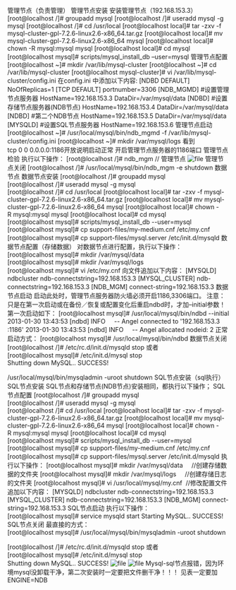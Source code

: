 管理节点（负责管理）
管理节点安装
安装管理节点（192.168.153.3）
[root@localhost /]# groupadd mysql
[root@localhost /]#  useradd mysql -g mysql
[root@localhost /]# cd /usr/local
[root@localhost local]# tar -zxv -f mysql-cluster-gpl-7.2.6-linux2.6-x86_64.tar.gz
[root@localhost local]# mv mysql-cluster-gpl-7.2.6-linux2.6-x86_64 mysql
[root@localhost local]# chown -R mysql:mysql mysql
[root@localhost local]# cd mysql
[root@localhost mysql]# scripts/mysql_install_db –user=mysql
管理节点配置
[root@localhost ~]#  mkdir /var/lib/mysql-cluster
[root@localhost ~]# cd /var/lib/mysql-cluster
[root@localhost mysql-cluster]# vi  /var/lib/mysql-cluster/config.ini
在config.ini 中添加以下内容:
[NDBD DEFAULT]
NoOfReplicas=1
[TCP DEFAULT]
portnumber=3306 
[NDB_MGMD]
#设置管理节点服务器
HostName=192.168.153.3
DataDir=/var/mysql/data
[NDBD]
#设置存储节点服务器(NDB节点)
HostName=192.168.153.4
DataDir=/var/mysql/data
[NDBD]
#第二个NDB节点
HostName=192.168.153.5
DataDir=/var/mysql/data
[MYSQLD]
#设置SQL节点服务器 
HostName=192.168.153.6
管理节点启动
[root@localhost ~]# /usr/local/mysql/bin/ndb_mgmd -f /var/lib/mysql-cluster/config.ini
[root@localhost ~]# mkdir /var/mysql/logs
看到tcp 0 0 0.0.0.0:1186开放说明启动正常
开启管理节点服务器的1186端口
管理节点检验
执行以下操作：
[root@localhost /]# ndb_mgm     // 管理节点 
![file](/upload/2020/7/image-159711656872420200811112928594.png)
管理节点关闭
[root@localhost /]# /usr/local/mysql/bin/ndb_mgm -e shutdown
数据节点
数据节点安装
[root@localhost /]# groupadd mysql
[root@localhost /]# useradd mysql -g mysql
[root@localhost /]# cd /usr/local
[root@localhost local]# tar -zxv -f mysql-cluster-gpl-7.2.6-linux2.6-x86_64.tar.gz
[root@localhost local]# mv mysql-cluster-gpl-7.2.6-linux2.6-x86_64 mysql
[root@localhost local]# chown -R mysql:mysql mysql
[root@localhost local]# cd mysql
[root@localhost mysql]# scripts/mysql_install_db --user=mysql
[root@localhost mysql]# cp support-files/my-medium.cnf /etc/my.cnf
[root@localhost mysql]# cp support-files/mysql.server /etc/init.d/mysqld
数据节点配置（存储数据）
对数据节点进行配置，执行以下操作：
[root@localhost mysql]# mkdir /var/mysql/data
[root@localhost mysql]# mkdir /var/mysql/logs
[root@localhost mysql]# vi /etc/my.cnf
向文件追加以下内容：
[MYSQLD]
ndbcluster
ndb-connectstring=192.168.153.3
[MYSQL_CLUSTER]
ndb-connectstring=192.168.153.3
[NDB_MGM]
connect-string=192.168.153.3
数据节点启动
启动此处时，管理节点服务器防火墙必须开启1186,3306端口。
注意：只是在第一次启动或在备份／恢复或配置变化后重启ndbd时，才加–initial参数！
第一次启动如下：
[root@localhost mysql]# /usr/local/mysql/bin/ndbd --initial
2013-01-30 13:43:53 [ndbd] INFO     -- Angel connected to '192.168.153.3
:1186'
2013-01-30 13:43:53 [ndbd] INFO     -- Angel allocated nodeid: 2
正常启动方式：
[root@localhost mysql]# /usr/local/mysql/bin/ndbd
数据节点关闭
[root@localhost /]# /etc/rc.d/init.d/mysqld stop
或者
[root@localhost mysql]# /etc/init.d/mysql stop
Shutting down MySQL.. SUCCESS!

/usr/local/mysql/bin/mysqladmin -uroot shutdown
SQL节点安装（sql执行）
SQL节点安装
SQL节点和存储节点(NDB节点)安装相同，都执行以下操作；
SQL节点配置
[root@localhost /]# groupadd mysql
[root@localhost /]# useradd mysql -g mysql
[root@localhost /]# cd /usr/local
[root@localhost local]# tar -zxv -f mysql-cluster-gpl-7.2.6-linux2.6-x86_64.tar.gz
[root@localhost local]# mv mysql-cluster-gpl-7.2.6-linux2.6-x86_64 mysql
[root@localhost local]# chown -R mysql:mysql mysql
[root@localhost local]# cd mysql
[root@localhost mysql]# scripts/mysql_install_db --user=mysql
[root@localhost mysql]# cp support-files/my-medium.cnf /etc/my.cnf
[root@localhost mysql]# cp support-files/mysql.server /etc/init.d/mysqld
执行以下操作：
[root@localhost mysql]# mkdir /var/mysql/data     //创建存储数据的文件夹
[root@localhost mysql]# mkdir /var/mysql/logs     //创建存储日志的文件夹
[root@localhost mysql]# vi /usr/local/mysql/my.cnf  //修改配置文件
追加以下内容：
[MYSQLD]
ndbcluster
ndb-connectstring=192.168.153.3
[MYSQL_CLUSTER]
ndb-connectstring=192.168.153.3
[NDB_MGM]
connect-string=192.168.153.3
SQL节点启动
执行以下操作：
[root@localhost mysql]# service mysqld start
Starting MySQL.. SUCCESS!
SQL节点关闭
最直接的方式：
[root@localhost mysql]# /usr/local/mysql/bin/mysqladmin -uroot shutdown

[root@localhost /]# /etc/rc.d/init.d/mysqld stop
或者
[root@localhost mysql]# /etc/init.d/mysql stop
Shutting down MySQL.. SUCCESS!
![file](/upload/2020/7/image-159711654027720200811112900217.png)
![file](/upload/2020/7/image-159711655126320200811112912332.png)
Mysql-sql节点报错，因为环境mysql没卸载干净，第二次安装时一定要把文件删干净！！！
见表一定要加ENGINE=NDB
